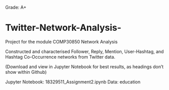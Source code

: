 Grade: A+

# Twitter-Network-Analysis-

Project for the module COMP30850 Network Analysis

Constructed and characterised Follower, Reply, Mention, User-Hashtag, and Hashtag Co-Occurrence networks from Twitter data.

(Download and view in Jupyter Notebook for best results, as headings don’t show within Github)

Jupyter Notebook: 18329511_Assignment2.ipynb
Data: education

